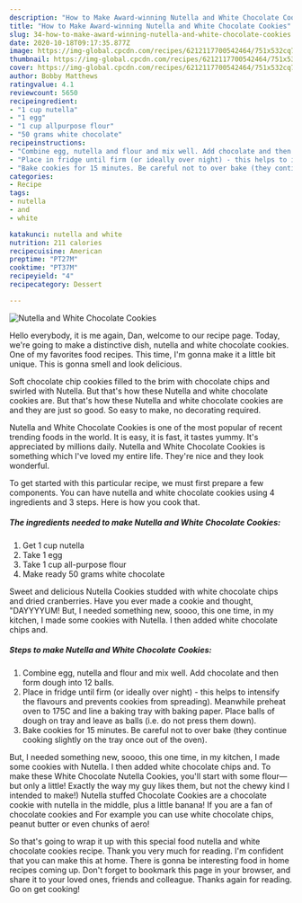 ```yaml
---
description: "How to Make Award-winning Nutella and White Chocolate Cookies"
title: "How to Make Award-winning Nutella and White Chocolate Cookies"
slug: 34-how-to-make-award-winning-nutella-and-white-chocolate-cookies
date: 2020-10-18T09:17:35.877Z
image: https://img-global.cpcdn.com/recipes/6212117700542464/751x532cq70/nutella-and-white-chocolate-cookies-recipe-main-photo.jpg
thumbnail: https://img-global.cpcdn.com/recipes/6212117700542464/751x532cq70/nutella-and-white-chocolate-cookies-recipe-main-photo.jpg
cover: https://img-global.cpcdn.com/recipes/6212117700542464/751x532cq70/nutella-and-white-chocolate-cookies-recipe-main-photo.jpg
author: Bobby Matthews
ratingvalue: 4.1
reviewcount: 5650
recipeingredient:
- "1 cup nutella"
- "1 egg"
- "1 cup allpurpose flour"
- "50 grams white chocolate"
recipeinstructions:
- "Combine egg, nutella and flour and mix well. Add chocolate and then form dough into 12 balls."
- "Place in fridge until firm (or ideally over night) - this helps to intensify the flavours and prevents cookies from spreading). Meanwhile preheat oven to 175C and line a baking tray with baking paper. Place balls of dough on tray and leave as balls (i.e. do not press them down)."
- "Bake cookies for 15 minutes. Be careful not to over bake (they continue cooking slightly on the tray once out of the oven)."
categories:
- Recipe
tags:
- nutella
- and
- white

katakunci: nutella and white 
nutrition: 211 calories
recipecuisine: American
preptime: "PT27M"
cooktime: "PT37M"
recipeyield: "4"
recipecategory: Dessert

---
```



![Nutella and White Chocolate Cookies](https://img-global.cpcdn.com/recipes/6212117700542464/751x532cq70/nutella-and-white-chocolate-cookies-recipe-main-photo.jpg)

Hello everybody, it is me again, Dan, welcome to our recipe page. Today, we're going to make a distinctive dish, nutella and white chocolate cookies. One of my favorites food recipes. This time, I'm gonna make it a little bit unique. This is gonna smell and look delicious.

Soft chocolate chip cookies filled to the brim with chocolate chips and swirled with Nutella. But that&#39;s how these Nutella and white chocolate cookies are. But that&#39;s how these Nutella and white chocolate cookies are and they are just so good. So easy to make, no decorating required.

Nutella and White Chocolate Cookies is one of the most popular of recent trending foods in the world. It is easy, it is fast, it tastes yummy. It's appreciated by millions daily. Nutella and White Chocolate Cookies is something which I've loved my entire life. They're nice and they look wonderful.


To get started with this particular recipe, we must first prepare a few components. You can have nutella and white chocolate cookies using 4 ingredients and 3 steps. Here is how you cook that.

<!--inarticleads1-->

##### The ingredients needed to make Nutella and White Chocolate Cookies:

1. Get 1 cup nutella
1. Take 1 egg
1. Take 1 cup all-purpose flour
1. Make ready 50 grams white chocolate


Sweet and delicious Nutella Cookies studded with white chocolate chips and dried cranberries. Have you ever made a cookie and thought, &#34;DAYYYYUM! But, I needed something new, soooo, this one time, in my kitchen, I made some cookies with Nutella. I then added white chocolate chips and. 

<!--inarticleads2-->

##### Steps to make Nutella and White Chocolate Cookies:

1. Combine egg, nutella and flour and mix well. Add chocolate and then form dough into 12 balls.
1. Place in fridge until firm (or ideally over night) - this helps to intensify the flavours and prevents cookies from spreading). Meanwhile preheat oven to 175C and line a baking tray with baking paper. Place balls of dough on tray and leave as balls (i.e. do not press them down).
1. Bake cookies for 15 minutes. Be careful not to over bake (they continue cooking slightly on the tray once out of the oven).


But, I needed something new, soooo, this one time, in my kitchen, I made some cookies with Nutella. I then added white chocolate chips and. To make these White Chocolate Nutella Cookies, you&#39;ll start with some flour—but only a little! Exactly the way my guy likes them, but not the chewy kind I intended to make!) Nutella stuffed Chocolate Cookies are a chocolate cookie with nutella in the middle, plus a little banana! If you are a fan of chocolate cookies and For example you can use white chocolate chips, peanut butter or even chunks of aero! 

So that's going to wrap it up with this special food nutella and white chocolate cookies recipe. Thank you very much for reading. I'm confident that you can make this at home. There is gonna be interesting food in home recipes coming up. Don't forget to bookmark this page in your browser, and share it to your loved ones, friends and colleague. Thanks again for reading. Go on get cooking!
